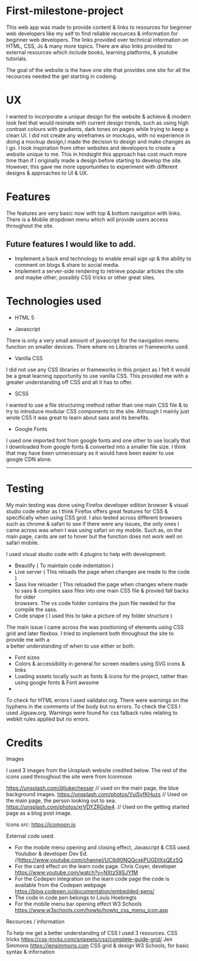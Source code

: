 # First-milestone-project

This web app was made to provide content & links to resources for beginner web developers like my self to find reliable recources & information for beginner web developers. The links provided over technical information on HTML, CSS, Js & many more topics. There are also links provided to external resources which include books, learning platforms, & youtube tutorials.

The goal of the website is the have one site that provides one site for all the recources needed the get starting in codeing.

# UX

I wanted to incorporate a unique design for the website & achieve & modern look feel that would resinate with current design trends, such as using high contrast colours with gradients, dark tones on pages while trying to keep a clean UI. I did not create any wireframes or mockups, with no experience in doing a mockup design,I made the decision to design and make changes as I go. I took inspiration from other websites and developers to create a website unique to me. This in hindsight this approach has cost much more time than if I originally made a design before starting to develop the site. However, this gave me more opportunities to experiment with different designs & approaches to UI & UX.

# Features

The features are very basic now with top & bottom navigation with links. There is a Mobile dropdown menu which will provide users access throughout the site.


 ## Future features I would like to add.

  * Implement a back end technology to enable email sign up & the ability to comment on blogs & share to social media.
  * Implement a server-side rendering to retrieve popular articles the site and maybe other; possibly CSS tricks or other great sites.


# Technologies used

* HTML 5

* Javascript

 There is only a very small amount of javascript for the navigation menu function on smaller devices. There where no Libraries or frameworks used.

*  Vanilla CSS

  I did not use any CSS libraries or frameworks in this project as I felt it would be a great learning opportunity to use vanilla CSS. 
  This provided me with a greater understanding off CSS and all it has to offer.
  
  * SCSS
  
  I wanted to use a file structuring method rather than one main CSS file & to try to introduce modular CSS components to the site. Although I mainly just wrote CSS
  it was great to learn about sass and its benefits.
  
 * Google Fonts
 
  I used one imported font from google fonts and one other to use locally that I downloaded from google fonts & converted into a smaller file size. I think that may 
  have been unnecessary as it would have been easier to use google CDN alone.
 <hr>

# Testing

  My main testing was done using Firefox developer edition browser & visual studio code editor as I think Firefox offers great features for CSS & specifically when 
  using CSS grid. I also tested across different browsers such as chrome & safari to see if there were any issues, the only ones I came across was when I was using 
  safari on my mobile. Such as, on the main page, cards are set to hover but the function does not work well on safari mobile.
  
  I used visual studio code with 4 plugins to help with development. 
  
  * Beautify ( To maintain code indentation )
  * Live server ( This reloads the page when changes are made to the code )
  * Sass live reloader ( This reloaded the page when changes where made to sass & compiles sass files into one main CSS file & provied fall backs for older     
  browsers. The vs code folder contains the json file needed for the compile the sass.
  * Code snape ( I used this to take a picture of my folder structure )

  The main issue I came across the was positioning of elements using CSS grid and later flexbox. I tried to implement both throughout the site to provide me with a  
  a better understanding of when to use either or both.

  * Font sizes
  * Colors & accessibility in general for screen readers using SVG icons & links
  * Loading assets locally such as fonts & icons for the project, rather than using google fonts & Font awsome
  * 
  
  To check for HTML errors I used validator.org. There were warnings on the hyphens in the comments of the body but no errors.
  To check the CSS I used Jigsaw.org. Warnings were found for css falback rules relating to webkit rules applied but no errors.
  
# Credits

  Images
  
  I used 3 images from the Unsplash website credited below. The rest of the icons used throughout the site were from Iconmoon
  
  https://unsplash.com/@lukechesser         // used on the main page, the blue background images.
  https://unsplash.com/photos/Yui5vfKHuzs   // Used on the main page, the person looking out to sea.
  https://unsplash.com/photos/xrVDYZRGdw4.  // Used on the getting started page as a blog post image.
 
 Icons src: https://icomoon.io
  
  External code used.
  
  * For the mobile menu opening and closing effect, Javascript & CSS used. Youtuber & developer Dev Ed.  //https://www.youtube.com/channel/UClb90NQQcskPUGDIXsQEz5Q
  * For the card effect on the learn code page. Chris Coyer, developer https://www.youtube.com/watch?v=NXtz59SJYfM
  * For the Codepen integration on the learn code page the code is available from the Codepen webpage https://blog.codepen.io/documentation/embedded-pens/
  * The code in code pen belongs to Louis Hoebregts 
  * For the mobile menu bar opening effect W3 Schools https://www.w3schools.com/howto/howto_css_menu_icon.asp 
  
  
  Recources / information
  
  To help me get a better understanding of CSS I used 3 resources. CSS tricks https://css-tricks.com/snippets/css/complete-guide-grid/
  Jen Simmons https://jensimmons.com  CSS grid & design
  W3 Schools, for basic syntax & infornation
